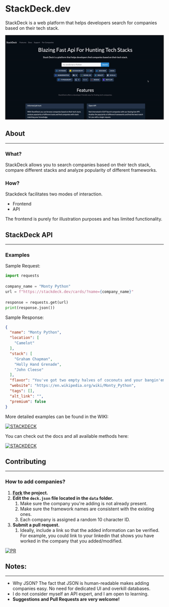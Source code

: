 # StackDeck.dev
StackDeck is a web platform that helps developers search for companies based on their tech stack.

![Demo](static/images/stackdeck_demo.gif)



## **About**

---
### What?
StackDeck allows you to search companies based on their tech stack, compare different stacks and analyze popularity of different frameworks.

### How?
Stackdeck facilitates two modes of interaction.
- Frontend
- API

The frontend is purely for illustration purposes and has limited functionality.


## **StackDeck API**

---

### Examples
Sample Request:
```python
import requests

company_name = "Monty Python"
url = f"https://stackdeck.dev/cards/?name={company_name}"

response = requests.get(url)
print(response.json())
```
Sample  Response:
```json
{
  "name": "Monty Python",
  "location": [
    "Camelot"
  ],
  "stack": [
    "Graham Chapman",
    "Holly Hand Grenade",
    "John Cleese"
  ],
  "flavor": "You've got two empty halves of coconuts and your bangin'em together.",
  "website": "https://en.wikipedia.org/wiki/Monty_Python",
  "tags": [],
  "alt_link": "",
  "premium": false
}
```
More detailed examples can be found in the WIKI:

[![STACKDECK](https://img.shields.io/badge/Stackdeck-WIKI-0088CC?style=for-the-badge&logo=fastapi&logoColor=white)](https://github.com/Geometrein/stackdeck/wiki)

You can check out the docs and all available methods here:

[![STACKDECK](https://img.shields.io/badge/stackdeck-docs-0088CC?style=for-the-badge&logo=fastapi&logoColor=white)](https://stackdeck.dev/docs)


## **Contributing**

---

### How to add companies?
1) **[Fork](https://github.com/Geometrein/stackdeck/fork)  the project.**
2) **Edit the `deck.json` file located in the `data` folder.**
   1) Make sure the company you're adding is not already present.
   2) Make sure the framework names are consistent with the existing ones.
   3) Each company is assigned a random 10 character ID.
3) **Submit a pull request.** 
   1) Ideally, include a link so that the added information can be verified.<br>For example, you could link to your linkedin that shows you have worked in the company that you added/modified.


[![PR](https://img.shields.io/badge/Sample_Pull_Request-0088CC?style=for-the-badge&logo=github&logoColor=white)](https://github.com/Geometrein/stackdeck/pulls)


## Notes:

---
- Why JSON? The fact that JSON is human-readable makes adding companies easy. No need for dedicated UI and overkill databases.
- I do not consider myself an API expert, and I am open to learning.
- **Suggestions and Pull Requests are very welcome!**
